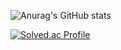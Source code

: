 ![Anurag's GitHub stats](https://github-readme-stats.vercel.app/api?username=ghkdtlwns987&show_icons=true&theme=radical)


[![Solved.ac Profile](http://mazassumnida.wtf/api/v2/generate_badge?boj=ghkdtlwns987)](https://solved.ac/ghkdtlwns987/)
